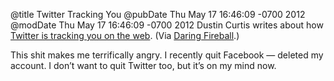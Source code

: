 @title Twitter Tracking You
@pubDate Thu May 17 16:46:09 -0700 2012
@modDate Thu May 17 16:46:09 -0700 2012
Dustin Curtis writes about how <a href="http://dcurt.is/twitter-is-tracking-you-on-the-web">Twitter is tracking you on the web</a>. (Via <a href="http://daringfireball.net/linked/2012/05/17/twitter-tracking">Daring Fireball</a>.)

This shit makes me terrifically angry. I recently quit Facebook — deleted my account. I don’t want to quit Twitter too, but it’s on my mind now.
